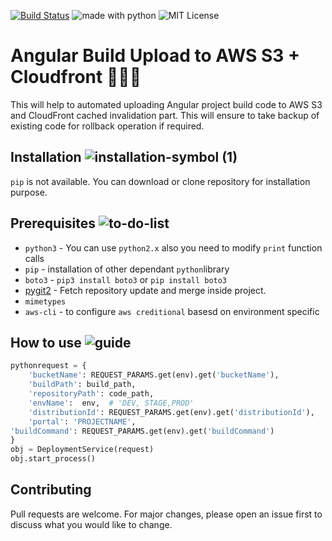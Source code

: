 [![Build Status](https://travis-ci.com/aviboy2006/angular-upload-s3cf.svg?branch=master)](https://travis-ci.com/aviboy2006/angular-upload-s3cf)
<img src="https://img.shields.io/badge/made%20with-python-blue.svg" alt="made with python">
<img src="https://img.shields.io/github/license/mashape/apistatus.svg" alt="MIT License">

# Angular Build Upload to AWS S3 + Cloudfront 🚀🚀🚀

This will help to automated uploading Angular project build code to AWS S3 and CloudFront cached invalidation part. This will ensure to take backup of existing code for rollback operation if required.

## Installation  ![installation-symbol (1)](https://user-images.githubusercontent.com/3996105/95449955-21f4f700-0983-11eb-9564-39465aee2f49.png)

`pip` is not available. You can download or clone repository for installation purpose. 


## Prerequisites  ![to-do-list](https://user-images.githubusercontent.com/3996105/95450050-4fda3b80-0983-11eb-8e43-4d98a4f77101.png)

* `python3`  - You can use `python2.x` also you need to modify `print` function calls
* `pip` - installation of other dependant `python`library 
* `boto3` - `pip3 install boto3`  or `pip install boto3`
* [pygit2](https://pypi.org/project/pygit2/0.16.2/) - Fetch repository update and merge inside project.
* `mimetypes`
* `aws-cli` - to configure `aws creditional` basesd on environment specific 

## How to use  ![guide](https://user-images.githubusercontent.com/3996105/95450176-8748e800-0983-11eb-9b98-402512a35228.png)

```python
pythonrequest = {
    'bucketName': REQUEST_PARAMS.get(env).get('bucketName'),
    'buildPath': build_path,
    'repositoryPath': code_path,
    'envName':  env,  # 'DEV, STAGE,PROD'
    'distributionId': REQUEST_PARAMS.get(env).get('distributionId'),
    'portal': 'PROJECTNAME',
'buildCommand': REQUEST_PARAMS.get(env).get('buildCommand')
}
obj = DeploymentService(request)
obj.start_process()
```


## Contributing
Pull requests are welcome. For major changes, please open an issue first to discuss what you would like to change.
